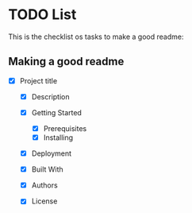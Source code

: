 # TODO List

This is the checklist os tasks to make a good readme:

## Making a good readme

- [X] Project title 
  - [X] Description
  - [X] Getting Started
    - [x] Prerequisites
    - [x] Installing
  - [X] Deployment
  - [X] Built With
  - [x] Authors
  - [x] License

